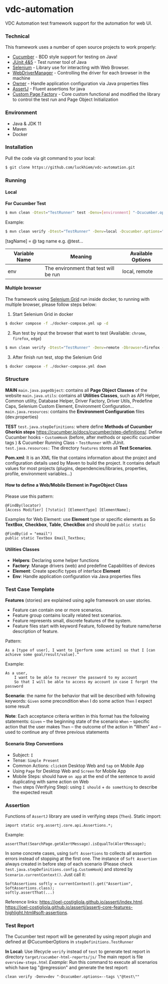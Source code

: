 # vdc-automation

VDC Automation test framework support for the automation for web UI.

### Technical

This framework uses a number of open source projects to work properly:

* [Cucumber] - BDD style support for testing on Java!
* [JUnit 4&5] - Test runner tool of Java
* [Selenium] - Library use for interacting with Web Browser.
* [WebDriverManager] - Controlling the driver for each browser in the machine
* [Owner] - Handle application configuration via Java properties files
* [AssertJ] - Fluent assertions for java
* [Custom Page Factory] - Core custom functional and modified the library to control the test run and Page Object Initialization

### Environment
* Java & JDK 11
* Maven
* Docker

### Installation

Pull the code via git command to your local:
```sh
$ git clone https://github.com/luckhiem/vdc-automation.git
```

### Running
#### Local
**For Cucumber Test**
```sh
$ mvn clean -Dtest="TestRunner" test -Denv=[environment] "-Dcucumber.options=--tags \"[tagName]\"" 
```
Example:
```sh
$ mvn clean verify -Dtest="TestRunner" -Denv=local -Dcucumber.options="--tags @test" test
```

[tagName] = @ tag name  e.g. @test...


| Variable Name | Meaning                                                        | Available Options               |
|---------------|----------------------------------------------------------------|--------------------------       |
| env           | The environment that test will be run                          | local, remote                   |

#### Multiple browser
The framework using [Selenium Grid] run inside docker, to running with multiple browser, please follow steps below:
1. Start Selenium Grid in docker
```sh
$ docker compose -f ./docker-compose.yml up -d
```
2. Run test by input the browser that want to test (Available: `chrome`, `firefox`, `edge`)
```sh
$ mvn clean verify -Dtest="TestRunner" -Denv=remote -Dbrowser=firefox -Dcucumber.options="--tags @test" test
```
3. After finish run test, stop the Selenium Grid
```sh
$ docker compose -f ./docker-compose.yml down
```

### Structure
**MAIN**
`main.java.pageObject`: contains all **Page Object Classes** of the website
`main.java.utils`: contains all **Utilities Classes**, such as API Helper, Common utility, Database Helper, Driver Factory, Driver Utils, Predefine Caps,  Selenium Custom Element, Environment Configuration...
`main.java.resources`: contains the **Environment Configuration** files (dev.properties)

**TEST**
`test.java.stepDefinitions`: where define **Methods of Cucumber Gherkin steps** https://cucumber.io/docs/cucumber/step-definitions/. Define Cucumber hooks - `CustomHook` (before, after methods or specific cucumber tags ) & Cucumber Running Class - `TestRunner` with JUnit.
`test.java.resources:` The directory `features` stores all **Test Scenarios**.

**Pom.xml**: It is an XML file that contains information about the project and configuration details used by Maven to build the project. It contains default values for most projects (plugins, dependencies/libraries, properties, profile, environment variables...)

#### How to define a Web/Mobile Element in PageObject Class
Please use this pattern:
```
@FindBy(locator)
[Access Modifier] [?static] [ElementType] [ElementName];
```
Examples for Web Element: use **Element** type or specific elements as So **TextBox**, **Checkbox**, **Table**, **CheckBox** and should be `public static`
```
@FindBy(id = "email")
public static Textbox Email_Textbox;
```

#### Utilities Classes

- **Helpers**: Declaring some helper functions
- **Factory**: Manage drivers (web) and predefine Capabilities of devices
- **Element**: Create specific types of interface **Element**
- **Env**: Handle application configuration via Java properties files

### Test Case Template
**Features** (stories) are explained using agile framework on user stories.
- Feature can contain one or more scenarios.
- Feature group contains locally related test scenarios.
- Feature represents small, discrete features of the system.
- Feature files start with keyword Feature, followed by feature name/terse description of feature.

Pattern:
 ```
As a [type of user], I want to [perform some action] so that I [can achieve some goal/result/value].”
 ```

Example:
```
As a user, 
    I want to be able to recover the password to my account 
    So that I will be able to access my account in case I forgot the password
```
**Scenario**: the name for the behavior that will be described with following keywords:
`Given` some precondition
`When` I do some action
`Then` I expect some result

**Note**: Each acceptance criteria written in this format has the following statements:
`Given` – the beginning state of the scenario
`When` – specific action that the user makes
`Then` – the outcome of the action in “When”
`And` – used to continue any of three previous statements

#### Scenario Step Conventions

- Subject: `I`
- Tense: `Simple Present`
- Common Actions: `click`on Desktop Web and `tap` on Mobile App
- Using `Page` for Desktop Web and `Screen` for Mobile App
- Mobile Steps: should have `on app` at the end of the sentence to avoid duplicating with same action on Web
- `Then` steps (Verifying Step):  using `I should` +  `do something` to describe the expected result

### Assertion
Functions of `AssertJ` library are used in verifying steps (`Then`).
Static import:
```
import static org.assertj.core.api.Assertions.*;
```
Example:
```
assertThat(SearchPage.getAlertMessage).isEqualTo(AlertMessage);
```

In some concrete cases, using `Soft Assertions` to collects all assertion errors instead of stopping at the first one.
The instance of `Soft Assertion` always created in before step of each scenario (Please check `test.java.stepDefinitions.config.CustomHook`) and stored by `Scenario.currentContext()`. Just call it:
```
SoftAssertions softly = currentContext().get("Assertion", SoftAssertions.class);
softly.assertThat(...)
```
Reference links:
https://joel-costigliola.github.io/assertj/index.html.
https://joel-costigliola.github.io/assertj/assertj-core-features-highlight.html#soft-assertions.

### Test Report
The Cucumber test report will be generated by using report plugin and defined at @CucumberOptions in `stepDefinitions.TestRunner`

**In Local:**
Use lifecycle `verify` instead of `test` to generate test report in directory `target/cucumber-html-reports/js/`
The main report is file `overview-steps.html`
*Example:* Run this command to execute all scenarios which have tag "@regression" and generate the test report:
```
clean verify -Denv=dev "-Dcucumber.options=--tags \"@test\""
```




[//]: # (These are reference links used in the body of this note and get stripped out when the markdown processor does its job. There is no need to format nicely because it shouldn't be seen. Thanks SO - http://stackoverflow.com/questions/4823468/store-comments-in-markdown-syntax)


[Selenium]: <https://selenium.dev/r>
[Selenium Grid]:  <https://github.com/SeleniumHQ/docker-selenium>
[Appium]: <http://appium.io/>
[WebDriverManager]: <https://github.com/bonigarcia/webdrivermanager>
[Owner]: <http://owner.aeonbits.org/docs/welcome/>
[AssertJ]: <https://joel-costigliola.github.io/assertj/>
[Custom Page Factory]: <https://github.com/selenium34/custom-page-factory/blob/master/src/main/java/com/example/CustomFieldDecorator.java>
[Cucumber]: <https://cucumber.io/>
[JUnit 4&5]: <https://junit.org/>
